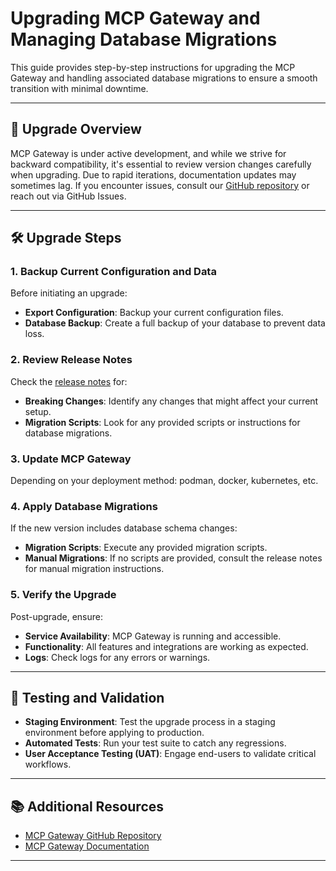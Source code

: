 # Upgrading MCP Gateway and Managing Database Migrations

This guide provides step-by-step instructions for upgrading the MCP Gateway and handling associated database migrations to ensure a smooth transition with minimal downtime.

---

## 🔄 Upgrade Overview

MCP Gateway is under active development, and while we strive for backward compatibility, it's essential to review version changes carefully when upgrading. Due to rapid iterations, documentation updates may sometimes lag. If you encounter issues, consult our [GitHub repository](https://github.com/ibm/mcp-context-forge) or reach out via GitHub Issues.

---

## 🛠 Upgrade Steps

### 1. Backup Current Configuration and Data

Before initiating an upgrade:

- **Export Configuration**: Backup your current configuration files.
- **Database Backup**: Create a full backup of your database to prevent data loss.

### 2. Review Release Notes

Check the [release notes](https://github.com/ibm/mcp-context-forge/releases) for:

- **Breaking Changes**: Identify any changes that might affect your current setup.
- **Migration Scripts**: Look for any provided scripts or instructions for database migrations.

### 3. Update MCP Gateway

Depending on your deployment method: podman, docker, kubernetes, etc.

### 4. Apply Database Migrations

If the new version includes database schema changes:

* **Migration Scripts**: Execute any provided migration scripts.
* **Manual Migrations**: If no scripts are provided, consult the release notes for manual migration instructions.

### 5. Verify the Upgrade

Post-upgrade, ensure:

* **Service Availability**: MCP Gateway is running and accessible.
* **Functionality**: All features and integrations are working as expected.
* **Logs**: Check logs for any errors or warnings.

---

## 🧪 Testing and Validation

* **Staging Environment**: Test the upgrade process in a staging environment before applying to production.
* **Automated Tests**: Run your test suite to catch any regressions.
* **User Acceptance Testing (UAT)**: Engage end-users to validate critical workflows.

---

## 📚 Additional Resources

* [MCP Gateway GitHub Repository](https://github.com/ibm/mcp-context-forge)
* [MCP Gateway Documentation](../index.md)

---
